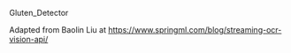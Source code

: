 Gluten_Detector

Adapted from Baolin Liu at https://www.springml.com/blog/streaming-ocr-vision-api/
